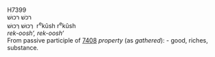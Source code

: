 <body>
  <p>H7399<br>  רכשׁ    רכוּשׁ  <br> רְכוּשׁ  רְכוּשׁ  ‎  r<sup>e</sup>kûsh  r<sup>e</sup>kûsh  <br><i>rek-oosh‘,</i> <i>rek-oosh‘ </i><br>From passive participle of <a href="h7408.htm">7408</a>  <i>property</i> (as <i>gathered</i>): - good, riches, substance.<br></p>
 </body>